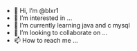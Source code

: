 - 👋 Hi, I’m @blxr1
- 👀 I’m interested in ...
- 🌱 I’m currently learning java and c mysql
- 💞️ I’m looking to collaborate on ...
- 📫 How to reach me ...

<!---
blxr1/blxr1 is a ✨ special ✨ repository because its `README.md` (this file) appears on your GitHub profile.
You can click the Preview link to take a look at your changes.
--->
